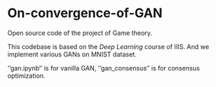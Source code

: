 # On-convergence-of-GAN
Open source code of the project of Game theory.

This codebase is based on the *Deep Learning* course of IIIS. And we implement various GANs on MNIST dataset.

‘’gan.ipynb‘’ is for vanilla GAN, ‘’gan_consensus‘’ is for consensus optimization.
